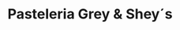---
title: "Pasteleria Grey & Shey´s"
url: /torrent/pasteleria-grey-und-shey-s/
shop: confitería
---
